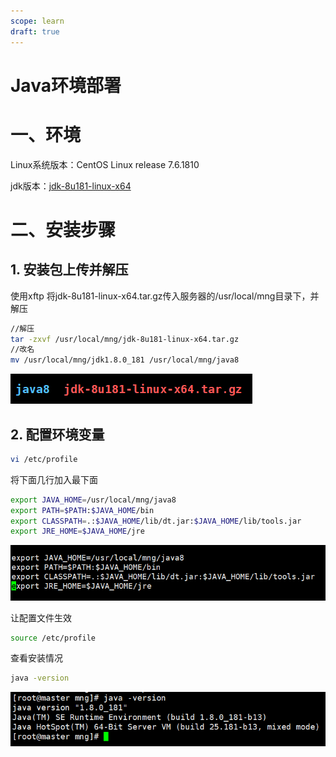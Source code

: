 ```yaml
---
scope: learn
draft: true
---
```

# Java环境部署

# 一、环境

Linux系统版本：CentOS Linux release 7.6.1810

jdk版本：[jdk-8u181-linux-x64](https://repo.huaweicloud.com/java/jdk/8u181-b13/)

# 二、安装步骤

## 1. 安装包上传并解压

使用xftp 将jdk-8u181-linux-x64.tar.gz传入服务器的/usr/local/mng目录下，并解压

```bash
//解压
tar -zxvf /usr/local/mng/jdk-8u181-linux-x64.tar.gz
//改名
mv /usr/local/mng/jdk1.8.0_181 /usr/local/mng/java8
```

![image-20211009222529636](https://raw.githubusercontent.com/minangong/mng_images/main/images/image-20211009222529636.png)

## 2. 配置环境变量

```bash
vi /etc/profile
```

将下面几行加入最下面

```bash
export JAVA_HOME=/usr/local/mng/java8
export PATH=$PATH:$JAVA_HOME/bin
export CLASSPATH=.:$JAVA_HOME/lib/dt.jar:$JAVA_HOME/lib/tools.jar
export JRE_HOME=$JAVA_HOME/jre
```

![image-20211009223426873](https://raw.githubusercontent.com/minangong/mng_images/main/images/image-20211009223426873.png)

让配置文件生效

```bash
source /etc/profile
```

查看安装情况

```bash
java -version
```

![image-20211009223448347](https://raw.githubusercontent.com/minangong/mng_images/main/images/image-20211009223448347.png)

